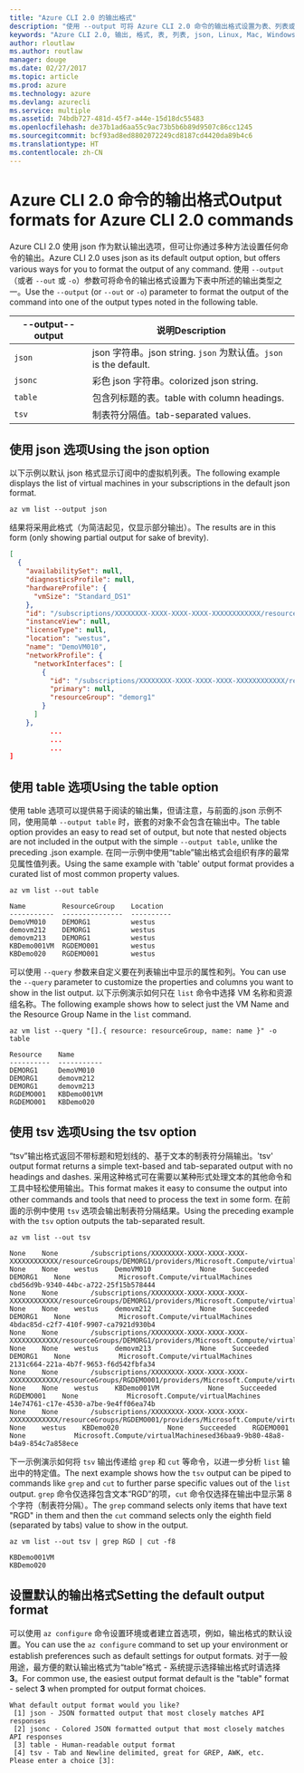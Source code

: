 ```yaml
---
title: "Azure CLI 2.0 的输出格式"
description: "使用 --output 可将 Azure CLI 2.0 命令的输出格式设置为表、列表或 json。"
keywords: "Azure CLI 2.0, 输出, 格式, 表, 列表, json, Linux, Mac, Windows, OS X"
author: rloutlaw
ms.author: routlaw
manager: douge
ms.date: 02/27/2017
ms.topic: article
ms.prod: azure
ms.technology: azure
ms.devlang: azurecli
ms.service: multiple
ms.assetid: 74bdb727-481d-45f7-a44e-15d18dc55483
ms.openlocfilehash: de37b1ad6aa55c9ac73b5b6b89d9507c86cc1245
ms.sourcegitcommit: bcf93ad8ed8802072249cd8187cd4420da89b4c6
ms.translationtype: HT
ms.contentlocale: zh-CN
---
```

# <a name="output-formats-for-azure-cli-20-commands"></a><span data-ttu-id="9c193-104">Azure CLI 2.0 命令的输出格式</span><span class="sxs-lookup"><span data-stu-id="9c193-104">Output formats for Azure CLI 2.0 commands</span></span>

<span data-ttu-id="9c193-105">Azure CLI 2.0 使用 json 作为默认输出选项，但可让你通过多种方法设置任何命令的输出。</span><span class="sxs-lookup"><span data-stu-id="9c193-105">Azure CLI 2.0 uses json as its default output option, but offers various ways for you to format the output of any command.</span></span>  <span data-ttu-id="9c193-106">使用 `--output`（或者 `--out` 或 `-o`）参数可将命令的输出格式设置为下表中所述的输出类型之一。</span><span class="sxs-lookup"><span data-stu-id="9c193-106">Use the `--output` (or `--out` or `-o`) parameter to format the output of the command into one of the output types noted in the following table.</span></span> 

<span data-ttu-id="9c193-107">--output</span><span class="sxs-lookup"><span data-stu-id="9c193-107">--output</span></span> | <span data-ttu-id="9c193-108">说明</span><span class="sxs-lookup"><span data-stu-id="9c193-108">Description</span></span>
---------|-------------------------------
`json`   | <span data-ttu-id="9c193-109">json 字符串。</span><span class="sxs-lookup"><span data-stu-id="9c193-109">json string.</span></span> <span data-ttu-id="9c193-110">`json` 为默认值。</span><span class="sxs-lookup"><span data-stu-id="9c193-110">`json` is the default.</span></span>
`jsonc`  | <span data-ttu-id="9c193-111">彩色 json 字符串。</span><span class="sxs-lookup"><span data-stu-id="9c193-111">colorized json string.</span></span>
`table`  | <span data-ttu-id="9c193-112">包含列标题的表。</span><span class="sxs-lookup"><span data-stu-id="9c193-112">table with column headings.</span></span>
`tsv`    | <span data-ttu-id="9c193-113">制表符分隔值。</span><span class="sxs-lookup"><span data-stu-id="9c193-113">tab-separated values.</span></span>

## <a name="using-the-json-option"></a><span data-ttu-id="9c193-114">使用 json 选项</span><span class="sxs-lookup"><span data-stu-id="9c193-114">Using the json option</span></span>

<span data-ttu-id="9c193-115">以下示例以默认 json 格式显示订阅中的虚拟机列表。</span><span class="sxs-lookup"><span data-stu-id="9c193-115">The following example displays the list of virtual machines in your subscriptions in the default json format.</span></span>

```azurecli
az vm list --output json
```

<span data-ttu-id="9c193-116">结果将采用此格式（为简洁起见，仅显示部分输出）。</span><span class="sxs-lookup"><span data-stu-id="9c193-116">The results are in this form (only showing partial output for sake of brevity).</span></span>

```json
[
  {
    "availabilitySet": null,
    "diagnosticsProfile": null,
    "hardwareProfile": {
      "vmSize": "Standard_DS1"
    },
    "id": "/subscriptions/XXXXXXXX-XXXX-XXXX-XXXX-XXXXXXXXXXXX/resourceGroups/DEMORG1/providers/Microsoft.Compute/virtualMachines/DemoVM010",
    "instanceView": null,
    "licenseType": null,
    "location": "westus",
    "name": "DemoVM010",
    "networkProfile": {
      "networkInterfaces": [
        {
          "id": "/subscriptions/XXXXXXXX-XXXX-XXXX-XXXX-XXXXXXXXXXXX/resourceGroups/demorg1/providers/Microsoft.Network/networkInterfaces/DemoVM010VMNic",
          "primary": null,
          "resourceGroup": "demorg1"
        }
      ]
    },
          ...
          ...
          ...   
]
```
 
## <a name="using-the-table-option"></a><span data-ttu-id="9c193-117">使用 table 选项</span><span class="sxs-lookup"><span data-stu-id="9c193-117">Using the table option</span></span>

<span data-ttu-id="9c193-118">使用 table 选项可以提供易于阅读的输出集，但请注意，与前面的.json 示例不同，使用简单 `--output table` 时，嵌套的对象不会包含在输出中。</span><span class="sxs-lookup"><span data-stu-id="9c193-118">The table option provides an easy to read set of output, but note that nested objects are not included in the output with the simple `--output table`, unlike the preceding .json example.</span></span>  <span data-ttu-id="9c193-119">在同一示例中使用“table”输出格式会组织有序的最常见属性值列表。</span><span class="sxs-lookup"><span data-stu-id="9c193-119">Using the same example with 'table' output format provides a curated list of most common property values.</span></span>

```azurecli
az vm list --out table
```

```
Name         ResourceGroup    Location
-----------  ---------------  ----------
DemoVM010    DEMORG1          westus
demovm212    DEMORG1          westus
demovm213    DEMORG1          westus
KBDemo001VM  RGDEMO001        westus
KBDemo020    RGDEMO001        westus
```

<span data-ttu-id="9c193-120">可以使用 `--query` 参数来自定义要在列表输出中显示的属性和列。</span><span class="sxs-lookup"><span data-stu-id="9c193-120">You can use the `--query` parameter to customize the properties and columns you want to show in the list output.</span></span> <span data-ttu-id="9c193-121">以下示例演示如何只在 `list` 命令中选择 VM 名称和资源组名称。</span><span class="sxs-lookup"><span data-stu-id="9c193-121">The following example shows how to select just the VM Name and the Resource Group Name in the `list` command.</span></span>

```azurecli
az vm list --query "[].{ resource: resourceGroup, name: name }" -o table
```

```
Resource    Name
----------  -----------
DEMORG1     DemoVM010
DEMORG1     demovm212
DEMORG1     demovm213
RGDEMO001   KBDemo001VM
RGDEMO001   KBDemo020
```

## <a name="using-the-tsv-option"></a><span data-ttu-id="9c193-122">使用 tsv 选项</span><span class="sxs-lookup"><span data-stu-id="9c193-122">Using the tsv option</span></span>

<span data-ttu-id="9c193-123">“tsv”输出格式返回不带标题和短划线的、基于文本的制表符分隔输出。</span><span class="sxs-lookup"><span data-stu-id="9c193-123">'tsv' output format returns a simple text-based and tab-separated output with no headings and dashes.</span></span> <span data-ttu-id="9c193-124">采用这种格式可在需要以某种形式处理文本的其他命令和工具中轻松使用输出。</span><span class="sxs-lookup"><span data-stu-id="9c193-124">This format makes it easy to consume the output into other commands and tools that need to process the text in some form.</span></span> <span data-ttu-id="9c193-125">在前面的示例中使用 `tsv` 选项会输出制表符分隔结果。</span><span class="sxs-lookup"><span data-stu-id="9c193-125">Using the preceding example with the `tsv` option outputs the tab-separated result.</span></span>

```azurecli
az vm list --out tsv
```

```
None    None        /subscriptions/XXXXXXXX-XXXX-XXXX-XXXX-XXXXXXXXXXXX/resourceGroups/DEMORG1/providers/Microsoft.Compute/virtualMachines/DemoVM010    None    None    westus    DemoVM010            None    Succeeded    DEMORG1    None            Microsoft.Compute/virtualMachines    cbd56d9b-9340-44bc-a722-25f15b578444
None    None        /subscriptions/XXXXXXXX-XXXX-XXXX-XXXX-XXXXXXXXXXXX/resourceGroups/DEMORG1/providers/Microsoft.Compute/virtualMachines/demovm212    None    None    westus    demovm212            None    Succeeded    DEMORG1    None            Microsoft.Compute/virtualMachines    4bdac85d-c2f7-410f-9907-ca7921d930b4
None    None        /subscriptions/XXXXXXXX-XXXX-XXXX-XXXX-XXXXXXXXXXXX/resourceGroups/DEMORG1/providers/Microsoft.Compute/virtualMachines/demovm213    None    None    westus    demovm213            None    Succeeded    DEMORG1    None            Microsoft.Compute/virtualMachines    2131c664-221a-4b7f-9653-f6d542fbfa34
None    None        /subscriptions/XXXXXXXX-XXXX-XXXX-XXXX-XXXXXXXXXXXX/resourceGroups/RGDEMO001/providers/Microsoft.Compute/virtualMachines/KBDemo001VM    None    None    westus    KBDemo001VM            None    Succeeded    RGDEMO001    None            Microsoft.Compute/virtualMachines    14e74761-c17e-4530-a7be-9e4ff06ea74b
None    None        /subscriptions/XXXXXXXX-XXXX-XXXX-XXXX-XXXXXXXXXXXX/resourceGroups/RGDEMO001/providers/Microsoft.Compute/virtualMachines/KBDemo02None    None    westus    KBDemo020            None    Succeeded    RGDEMO001    None            Microsoft.Compute/virtualMachinesed36baa9-9b80-48a8-b4a9-854c7a858ece
```

<span data-ttu-id="9c193-126">下一示例演示如何将 `tsv` 输出传递给 `grep` 和 `cut` 等命令，以进一步分析 `list` 输出中的特定值。</span><span class="sxs-lookup"><span data-stu-id="9c193-126">The next example shows how the `tsv` output can be piped to commands like `grep` and `cut` to further parse specific values out of the `list` output.</span></span> <span data-ttu-id="9c193-127">`grep` 命令仅选择包含文本“RGD”的项，`cut` 命令仅选择在输出中显示第 8 个字符（制表符分隔）。</span><span class="sxs-lookup"><span data-stu-id="9c193-127">The `grep` command selects only items that have text "RGD" in them and then the `cut` command selects only the eighth field (separated by tabs) value to show in the output.</span></span>

```azurecli
az vm list --out tsv | grep RGD | cut -f8
```

```
KBDemo001VM
KBDemo020
```

## <a name="setting-the-default-output-format"></a><span data-ttu-id="9c193-128">设置默认的输出格式</span><span class="sxs-lookup"><span data-stu-id="9c193-128">Setting the default output format</span></span>

<span data-ttu-id="9c193-129">可以使用 `az configure` 命令设置环境或者建立首选项，例如，输出格式的默认设置。</span><span class="sxs-lookup"><span data-stu-id="9c193-129">You can use the `az configure` command to set up your environment or establish preferences such as default settings for output formats.</span></span> <span data-ttu-id="9c193-130">对于一般用途，最方便的默认输出格式为“table”格式 - 系统提示选择输出格式时请选择 **3**。</span><span class="sxs-lookup"><span data-stu-id="9c193-130">For common use, the easiest output format default is the "table" format - select **3** when prompted for output format choices.</span></span> 

```
What default output format would you like?
 [1] json - JSON formatted output that most closely matches API responses
 [2] jsonc - Colored JSON formatted output that most closely matches API responses
 [3] table - Human-readable output format
 [4] tsv - Tab and Newline delimited, great for GREP, AWK, etc.
Please enter a choice [3]: 
```